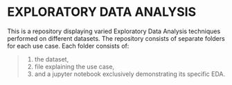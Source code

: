 # EXPLORATORY DATA ANALYSIS
This is a repository displaying varied Exploratory Data Analysis techniques performed on different datasets. 
The repository consists of separate folders for each use case. 
Each folder consists of:
>1. the dataset, 
>2. file explaining the use case, 
>3. and a jupyter notebook exclusively demonstrating its specific EDA.
